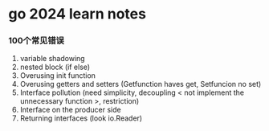 # go 2024 learn notes
### 100个常见错误
1. variable shadowing
2. nested block (if else)
3. Overusing init function
4. Overusing getters and setters (Getfunction haves get, Setfuncion no set)
5. Interface pollution (need simplicity, decoupling < not implement the unnecessary function >, restriction) 
6. Interface on the producer side
7. Returning interfaces (look io.Reader)